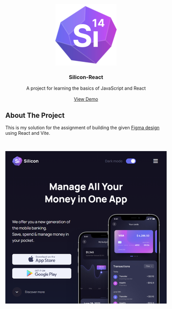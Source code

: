 <a id="readme-top"></a>

<div align="center">
  <a href="https://github.com/wikjoh/Silicon-React">
    <img src="https://github.com/wikjoh/Silicon-React/raw/master/public/android-chrome-192x192.png" alt="Logo" width="192" height="192">
  </a>

  <h3 align="center">Silicon-React</h3>

  <p align="center">
    A project for learning the basics of JavaScript and React
    <br />
    <br />
    <a href="https://silicon-react.lowcal.host">View Demo</a>
  </p>
</div>


## About The Project

This is my solution for the assignment of building the given <a href="https://github.com/wikjoh/Silicon-React/raw/master/Silicon%20Design%20Template.fig">Figma design<a> using React and Vite.
<br />
<br />
<br />

<a href="https://silicon-react.lowcal.host">
  <img src="https://github.com/wikjoh/Silicon-React/raw/master/showcase.png" alt="Project screenshot">
</a>
